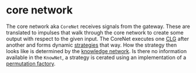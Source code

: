 # core network
The core network aka `CoreNet` receives signals from the gateway. These are
translated to impulses that walk through the core network to create some output
with respect to the given input. The CoreNet executes one [CLG](clg.md) after
another and forms dynamic [strategies](strategy.md) that way. How the strategy
then looks like is determined by the [knowledge network](knowledge_network.md).
Is there no information available in the `KnowNet`, a strategy is cerated using
an implementation of a [permutation factory](permutation_factory).
